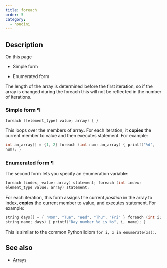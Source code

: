```yaml
---
title: foreach
order: 5
category:
  - houdini
---
```


## Description

On this page

- Simple form

- Enumerated form

The length of the array is determined before the first iteration, so if the
array is changed during the foreach this will not be reflected in the number
of iterations.

### Simple form ¶

```c
foreach ([element_type] value; array) { }
```

This loops over the members of array. For each iteration, it **copies** the
current member to value and then executes statement. For example:

```c
int an_array[] = {1, 2} foreach (int num; an_array) { printf("%d",
num); }
```

### Enumerated form ¶

The second form lets you specify an enumeration variable:

```c
foreach (index, value; array) statement; foreach (int index;
element_type value; array) statement;
```

For each iteration, this form assigns the current _position_ in the array to
index, **copies** the current member to value, and executes statement. For
example:

```c
string days[] = { "Mon", "Tue", "Wed", "Thu", "Fri" } foreach (int i;
string name; days) { printf("Day number %d is %s", i, name); }
```

This is similar to the common Python idiom `for i, x in enumerate(xs):`.

## See also

- [Arrays ](../arrays.html)
